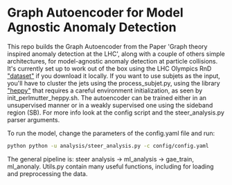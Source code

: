 # Graph Autoencoder for Model Agnostic Anomaly Detection
This repo builds the Graph Autoencoder from the Paper 'Graph theory inspired anomaly detection at the LHC', along with a couple of others simple architectures, for model-agnostic anomaly detection at particle collisions. It's currently set up to work out of the box using the LHC Olympics RnD ["dataset"](https://zenodo.org/records/6466204) if you download it locally. If you want to use subjets as the input, you'll have to cluster the jets using the process_subjet.py, using the library ["heppy"](https://github.com/cbernet/heppy) that requires a careful environment initialization, as seen by init_perlmutter_heppy.sh. 
The autoencoder can be trained either in an unsupervised manner or in a weakly supervised one using the sideband region (SB). For more info look at the config script and the steer_analysis.py parser arguments.

To run the model, change the parameters of the config.yaml file and run: 
```bash
python python -u analysis/steer_analysis.py -c config/config.yaml
``` 

The general pipeline is: steer analysis -> ml_analysis -> gae_train, ml_anonaly. Utils.py contain many useful functions, including for loading and preprocessing the data. 
